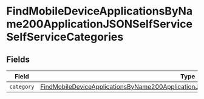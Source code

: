 # FindMobileDeviceApplicationsByName200ApplicationJSONSelfServiceSelfServiceCategories


## Fields

| Field                                                                                                                                                                                                                   | Type                                                                                                                                                                                                                    | Required                                                                                                                                                                                                                | Description                                                                                                                                                                                                             |
| ----------------------------------------------------------------------------------------------------------------------------------------------------------------------------------------------------------------------- | ----------------------------------------------------------------------------------------------------------------------------------------------------------------------------------------------------------------------- | ----------------------------------------------------------------------------------------------------------------------------------------------------------------------------------------------------------------------- | ----------------------------------------------------------------------------------------------------------------------------------------------------------------------------------------------------------------------- |
| `category`                                                                                                                                                                                                              | [FindMobileDeviceApplicationsByName200ApplicationJSONSelfServiceSelfServiceCategoriesCategory](../../models/operations/findmobiledeviceapplicationsbyname200applicationjsonselfserviceselfservicecategoriescategory.md) | :heavy_minus_sign:                                                                                                                                                                                                      | N/A                                                                                                                                                                                                                     |